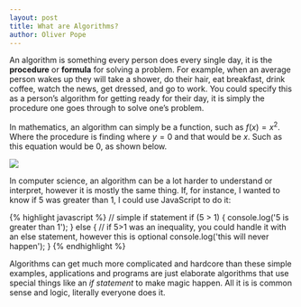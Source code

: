 ```yaml
---
layout: post
title: What are Algorithms?
author: Oliver Pope
---
```


An algorithm is something every person does every single day, it is the
**procedure** or **formula** for solving a problem. For example, when an average
person wakes up they will take a shower, do their hair,  eat breakfast, drink
coffee, watch the news, get dressed, and go to work. You could specify this as a
person’s algorithm for getting ready for their day, it is simply the procedure
one goes through to solve one’s problem.

In mathematics, an algorithm can simply be a function, such as $f(x)= x^2$.
Where the procedure is finding where $y=0$ and that would be $x$. Such as this
equation would be 0, as shown below.

![](<https://s3.amazonaws.com/grapher/exports/9hrxymcqn4.png>)

In computer science, an algorithm can be a lot harder to understand or
interpret, however it is mostly the same thing. If, for instance, I wanted to
know if 5 was greater than 1, I could use JavaScript to do it:

{% highlight javascript %}
// simple if statement 
if (5 > 1) {
    console.log('5 is greater than 1');
} else {
    // if 5>1 was an inequality, you could handle it with an else statement, however this is optional
    console.log('this will never happen');
}
{% endhighlight %}

Algorithms can get much more complicated and hardcore than these simple
examples, applications and programs are just elaborate algorithms that use
special things like an *if statement* to make magic happen. All it is is common
sense and logic, literally everyone does it.

<script src="http://cdn.mathjax.org/mathjax/latest/MathJax.js?config=TeX-AMS-MML_HTMLorMML" type="text/javascript"></script>

